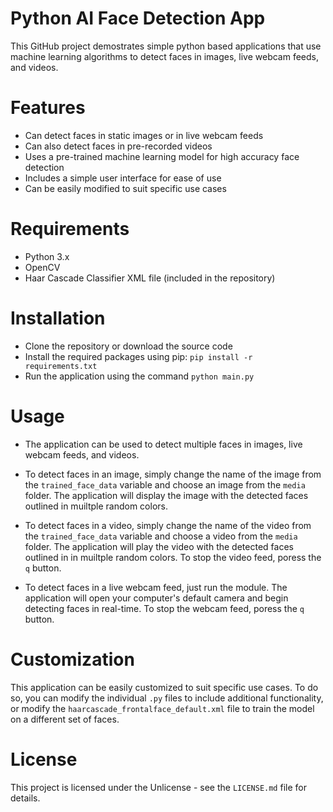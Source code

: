 # Python AI Face Detection App

This GitHub project demostrates simple python based applications that use machine learning algorithms to detect faces in images, live webcam feeds, and videos.

# Features
- Can detect faces in static images or in live webcam feeds
- Can also detect faces in pre-recorded videos
- Uses a pre-trained machine learning model for high accuracy face detection
- Includes a simple user interface for ease of use
- Can be easily modified to suit specific use cases

# Requirements
- Python 3.x
- OpenCV
- Haar Cascade Classifier XML file (included in the repository)

# Installation
- Clone the repository or download the source code
- Install the required packages using pip: `pip install -r requirements.txt`
- Run the application using the command `python main.py`
  
# Usage

- The application can be used to detect multiple faces in images, live webcam feeds, and videos.

- To detect faces in an image, simply change the name of the image from the `trained_face_data` variable and choose an image from the `media` folder. The application will display the image with the detected faces outlined in muiltple random colors.

- To detect faces in a video, simply change the name of the video from the `trained_face_data` variable and choose a video from the `media` folder. The application will play the video with the detected faces outlined in in muiltple random colors. To stop the video feed, poress the `q` button.

- To detect faces in a live webcam feed, just run the module. The application will open your computer's default camera and begin detecting faces in real-time. To stop the webcam feed, poress the `q` button.

# Customization
This application can be easily customized to suit specific use cases. To do so, you can modify the individual `.py` files to include additional functionality, or modify the `haarcascade_frontalface_default.xml` file to train the model on a different set of faces.

# License
This project is licensed under the Unlicense - see the `LICENSE.md` file for details.